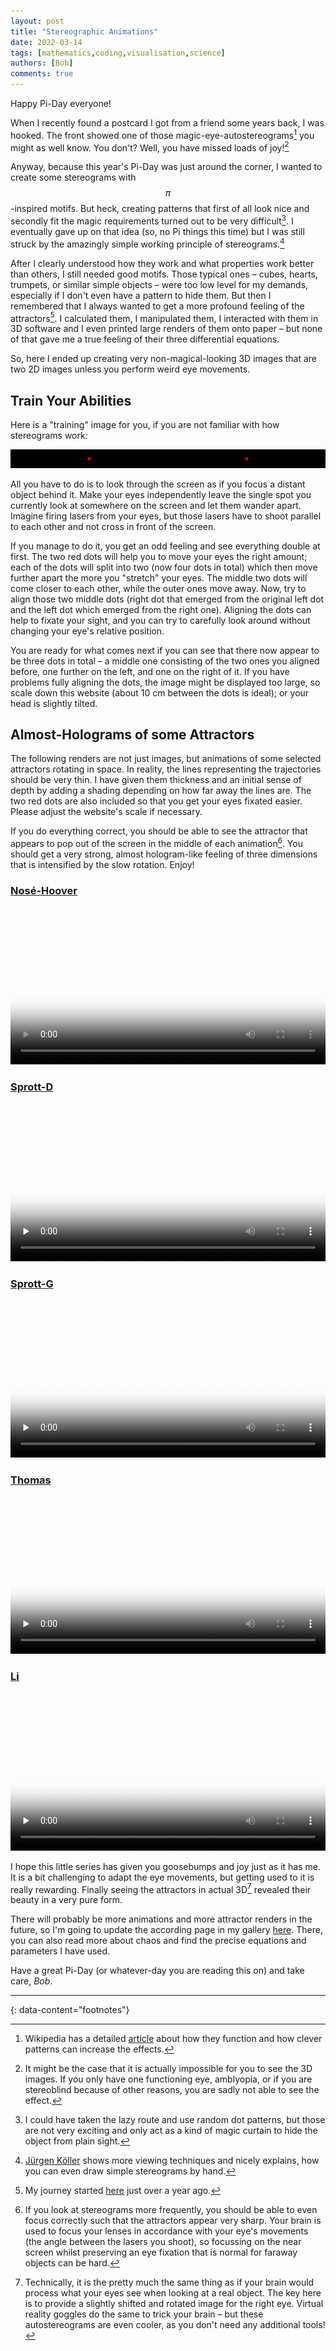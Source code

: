 ```yaml
---
layout: post
title: "Stereographic Animations"
date: 2022-03-14
tags: [mathematics,coding,visualisation,science]
authors: [Bob]
comments: true
---
```

Happy Pi-Day everyone!

When I recently found a postcard I got from a friend some years back, I was hooked.
The front showed one of those magic-eye-autostereograms[^wikipedia] you might as well know.
You don't?
Well, you have missed loads of joy![^impossible]

Anyway, because this year's Pi-Day was just around the corner, I wanted to create some stereograms with $$\pi$$-inspired motifs.
But heck, creating patterns that first of all look nice and secondly fit the magic requirements turned out to be very difficult[^patterns].
I eventually gave up on that idea (so, no Pi things this time) but I was still struck by the amazingly simple working principle of stereograms.[^koeller]

After I clearly understood how they work and what properties work better than others, I still needed good motifs.
Those typical ones – cubes, hearts, trumpets, or similar simple objects – were too low level for my demands, especially if I don't even have a pattern to hide them.
But then I remembered that I always wanted to get a more profound feeling of the attractors[^attractor-journey].
I calculated them, I manipulated them, I interacted with them in 3D software and I even printed large renders of them onto paper – but none of that gave me a true feeling of their three differential equations.

So, here I ended up creating very non-magical-looking 3D images that are two 2D images unless you perform weird eye movements.

## Train Your Abilities

Here is a "training" image for you, if you are not familiar with how stereograms work:

![training-for-stereograms](/assets/images/stereo-training.png)

All you have to do is to look through the screen as if you focus a distant object behind it.
Make your eyes independently leave the single spot you currently look at somewhere on the screen and let them wander apart.
Imagine firing lasers from your eyes, but those lasers have to shoot parallel to each other and not cross in front of the screen.

If you manage to do it, you get an odd feeling and see everything double at first.
The two red dots will help you to move your eyes the right amount; each of the dots will split into two (now four dots in total) which then move further apart the more you "stretch" your eyes.
The middle two dots will come closer to each other, while the outer ones move away.
Now, try to align those two middle dots (right dot that emerged from the original left dot and the left dot which emerged from the right one).
Aligning the dots can help to fixate your sight, and you can try to carefully look around without changing your eye's relative position.

You are ready for what comes next if you can see that there now appear to be three dots in total – a middle one consisting of the two ones you aligned before, one further on the left, and one on the right of it.
If you have problems fully aligning the dots, the image might be displayed too large, so scale down this website (about 10 cm between the dots is ideal); or your head is slightly tilted.

## Almost-Holograms of some Attractors
The following renders are not just images, but animations of some selected attractors rotating in space.
In reality, the lines representing the trajectories should be very thin.
I have given them thickness and an initial sense of depth by adding a shading depending on how far away the lines are.
The two red dots are also included so that you get your eyes fixated easier.
Please adjust the website's scale if necessary.

If you do everything correct, you should be able to see the attractor that appears to pop out of the screen in the middle of each animation[^focussing].
You should get a very strong, almost hologram-like feeling of three dimensions that is intensified by the slow rotation.
Enjoy!

### [Nosé-Hoover](/projects/chaotic-shapes/nosé-hoover)

<video controls autoplay loop style="width: 100%;" poster="/assets/images/attractors/nose-hoover-stereo.png">
  <source src="/assets/images/attractors/nose-hoover-stereo.mp4" type="video/mp4">
</video>

### [Sprott-D](/projects/chaotic-shapes/sprott-d)

<video controls loop preload="none" style="width: 100%;" poster="/assets/images/attractors/sprott-d-stereo.png">
  <source src="/assets/images/attractors/sprott-d-stereo.mp4" type="video/mp4">
</video>

### [Sprott-G](/projects/chaotic-shapes/sprott-g)

<video controls loop preload="none" style="width: 100%;" poster="/assets/images/attractors/sprott-g-stereo.png">
  <source src="/assets/images/attractors/sprott-g-stereo.mp4" type="video/mp4">
</video>

### [Thomas](/projects/chaotic-shapes/thomas)

<video controls loop preload="none" style="width: 100%;" poster="/assets/images/attractors/thomas-stereo.png">
  <source src="/assets/images/attractors/thomas-stereo.mp4" type="video/mp4">
</video>

### [Li](/projects/chaotic-shapes/li)

<video controls loop preload="none" style="width: 100%;" poster="/assets/images/attractors/dequan-li-stereo.png">
  <source src="/assets/images/attractors/dequan-li-stereo.mp4" type="video/mp4">
</video>

I hope this little series has given you goosebumps and joy just as it has me.
It is a bit challenging to adapt the eye movements, but getting used to it is really rewarding.
Finally seeing the attractors in actual 3D[^dimensions] revealed their beauty in a very pure form.

There will probably be more animations and more attractor renders in the future, so I'm going to update the according page in my gallery [here](/projects/chaotic-shapes).
There, you can also read more about chaos and find the precise equations and parameters I have used.

Have a great Pi-Day (or whatever-day you are reading this on) and take care, *Bob*.

---
{: data-content="footnotes"}

[^wikipedia]: Wikipedia has a detailed [article](https://en.wikipedia.org/wiki/Autostereogram) about how they function and how clever patterns can increase the effects. 

[^impossible]: It might be the case that it is actually impossible for you to see the 3D images. If you only have one functioning eye, amblyopia, or if you are stereoblind because of other reasons, you are sadly not able to see the effect.

[^patterns]: I could have taken the lazy route and use random dot patterns, but those are not very exciting and only act as a kind of magic curtain to hide the object from plain sight.

[^koeller]: [Jürgen Köller](http://www.mathematische-basteleien.de/stereogram.htm) shows more viewing techniques and nicely explains, how you can even draw simple stereograms by hand.

[^attractor-journey]: My journey started [here](../beautiful-chaos) just over a year ago.

[^focussing]: If you look at stereograms more frequently, you should be able to even focus correctly such that the attractors appear very sharp. Your brain is used to focus your lenses in accordance with your eye's movements (the angle between the lasers you shoot), so focussing on the near screen whilst preserving an eye fixation that is normal for faraway objects can be hard.

[^dimensions]: Technically, it is the pretty much the same thing as if your brain would process what your eyes see when looking at a real object. The key here is to provide a slightly shifted and rotated image for the right eye. Virtual reality goggles do the same to trick your brain – but these autostereograms are even cooler, as you don't need any additional tools!